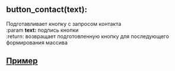 ##  button_contact(text):  
Подготавливает кнопку с запросом контакта  
:param **text:** подпись кнопки  
:return: возвращает подготовленную кнопку для последующего формирования массива  

## [Пример](https://github.com/registriren/botapitamtam/blob/master/doc/edit_content.md#пример)
